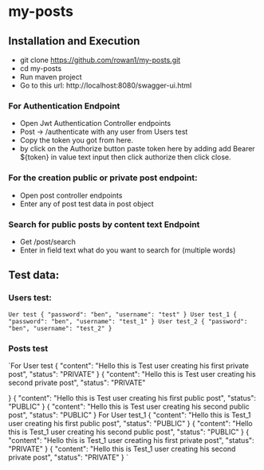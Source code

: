 # my-posts
## Installation and Execution
* git clone https://github.com/rowan1/my-posts.git
* cd my-posts
* Run maven project
* Go to this url: http://localhost:8080/swagger-ui.html
### For Authentication Endpoint
* Open Jwt Authentication Controller endpoints
* Post -> /authenticate with any user from Users test
* Copy the token you got from here.
* by click on the Authorize button paste token here by adding add Bearer ${token} in value text input then click authorize then click close.

### For the creation public or private post endpoint:
* Open post controller endpoints
* Enter any of post test data in post object

### Search for public posts by content text Endpoint
* Get /post/search
* Enter in field text what do you want to search for (multiple words)

## Test data:
### Users test:
`Uer test
{
  "password": "ben",
  "username": "test"
}
User test_1
{
  "password": "ben",
  "username": "test_1"
}
User test_2
{
  "password": "ben",
  "username": "test_2"
}`
### Posts test
`For User test
{
  "content": "Hello this is Test user creating his first private post",
  "status": "PRIVATE" 
}
{
  "content": "Hello this is Test user creating his second private post",
  "status": "PRIVATE"
  
}
{
  "content": "Hello this is Test user creating his first public post",
  "status": "PUBLIC"
}
{
  "content": "Hello this is Test user creating his second public post",
  "status": "PUBLIC"
}
For User test_1
{
  "content": "Hello this is Test_1 user creating his first public post",
  "status": "PUBLIC"
}
{
  "content": "Hello this is Test_1 user creating his second public post",
  "status": "PUBLIC"
}
{
  "content": "Hello this is Test_1 user creating his first private post",
  "status": "PRIVATE"
}
{
  "content": "Hello this is Test_1 user creating his second private post",
  "status": "PRIVATE"
}
`
